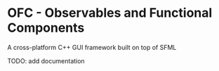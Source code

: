 # OFC - Observables and Functional Components

A cross-platform C++ GUI framework built on top of SFML

TODO: add documentation
